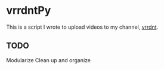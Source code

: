 # vrrdntPy

This is a script I wrote to upload videos to my channel, [vrrdnt](https://youtube.com/vrrdnt).

## TODO

Modularize 
Clean up and organize
